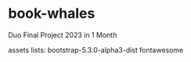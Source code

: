 # book-whales
Duo Final Project 2023 in 1 Month

assets lists:
bootstrap-5.3.0-alpha3-dist
fontawesome
